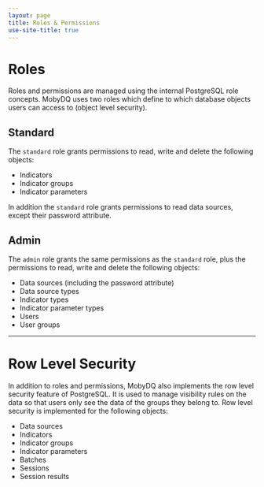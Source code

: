 ```yaml
---
layout: page
title: Roles & Permissions
use-site-title: true
---
```



# Roles
Roles and permissions are managed using the internal PostgreSQL role concepts. MobyDQ uses two roles which define to which database objects users can access to (object level security).

## Standard
The `standard` role grants permissions to read, write and delete the following objects:
* Indicators
* Indicator groups
* Indicator parameters

In addition the `standard` role grants permissions to read data sources, except their password attribute.

## Admin
The `admin` role grants the same permissions as the `standard` role, plus the permissions to read, write and delete the following objects:
* Data sources (including the password attribute)
* Data source types
* Indicator types
* Indicator parameter types
* Users
* User groups


---


# Row Level Security
In addition to roles and permissions, MobyDQ also implements the row level security feature of PostgreSQL. It is used to manage visibility rules on the data so that users only see the data of the groups they belong to. Row level security is implemented for the following objects:
* Data sources
* Indicators
* Indicator groups
* Indicator parameters
* Batches
* Sessions
* Session results
